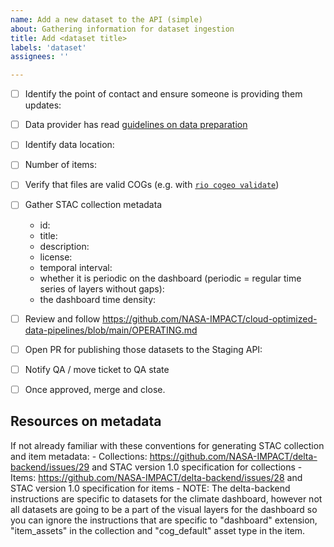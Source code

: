 ```yaml
---
name: Add a new dataset to the API (simple)
about: Gathering information for dataset ingestion
title: Add <dataset title>
labels: 'dataset'
assignees: ''

---
```


- [ ] Identify the point of contact and ensure someone is providing them updates:
- [ ] Data provider has read [guidelines on data preparation](https://github.com/NASA-IMPACT/veda-workflows-api/blob/main/how-to.md#prepare-the-data)
- [ ] Identify data location:
- [ ] Number of items:
- [ ] Verify that files are valid COGs (e.g. with [`rio cogeo validate`](https://cogeotiff.github.io/rio-cogeo/Is_it_a_COG/#3-cog-validation))
- [ ] Gather STAC collection metadata

  - id:
  - title:
  - description:
  - license:
  - temporal interval:
  - whether it is periodic on the dashboard (periodic = regular time series of layers without gaps):
  - the dashboard time density:

- [ ] Review and follow https://github.com/NASA-IMPACT/cloud-optimized-data-pipelines/blob/main/OPERATING.md
- [ ] Open PR for publishing those datasets to the Staging API:
- [ ] Notify QA / move ticket to QA state
- [ ] Once approved, merge and close.

## Resources on metadata

If not already familiar with these conventions for generating STAC collection and item metadata:
       - Collections: https://github.com/NASA-IMPACT/delta-backend/issues/29 and STAC version 1.0 specification for collections
       - Items: https://github.com/NASA-IMPACT/delta-backend/issues/28 and STAC version 1.0 specification for items
       - NOTE: The delta-backend instructions are specific to datasets for the climate dashboard, however not all datasets are going to be a part of the visual layers for the dashboard so you can ignore the instructions that are specific to "dashboard" extension, "item_assets" in the collection and "cog_default" asset type in the item.
